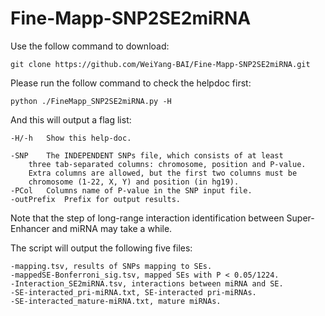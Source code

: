 # Fine-Mapp-SNP2SE2miRNA

Use the follow command to download:

	git clone https://github.com/WeiYang-BAI/Fine-Mapp-SNP2SE2miRNA.git 

Please run the follow command to check the helpdoc first:

	python ./FineMapp_SNP2SE2miRNA.py -H
	
And this will output a flag list:
	
	-H/-h	Show this help-doc.

	-SNP	The INDEPENDENT SNPs file, which consists of at least 
		three tab-separated columns: chromosome, position and P-value.
		Extra columns are allowed, but the first two columns must be
		chromosome (1-22, X, Y) and position (in hg19). 
	-PCol	Columns name of P-value in the SNP input file.
	-outPrefix	Prefix for output results.

Note that the step of long-range interaction identification between Super-Enhancer and miRNA may take a while.

The script will output the following five files:

	-mapping.tsv, results of SNPs mapping to SEs.
	-mappedSE-Bonferroni_sig.tsv, mapped SEs with P < 0.05/1224.
	-Interaction_SE2miRNA.tsv, interactions between miRNA and SE.
	-SE-interacted_pri-miRNA.txt, SE-interacted pri-miRNAs.
	-SE-interacted_mature-miRNA.txt, mature miRNAs.
